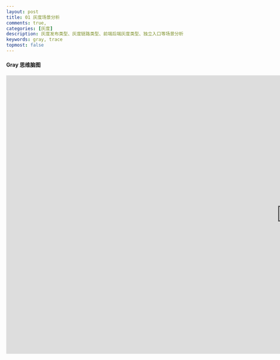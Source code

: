 ```yaml
---
layout: post
title: 01 灰度场景分析
comments: true,
categories: [灰度]
description: 灰度发布类型、灰度链路类型、前端后端灰度类型、独立入口等场景分析
keywords: gray, trace
topmost: false
---
```


#### Gray 思维脑图
<iframe id="embed_dom" name="embed_dom" frameborder="0" style="display:block;width:1525px; height:745px;" src="https://www.processon.com/embed/624c40ae637689075c5b2b18"></iframe>



